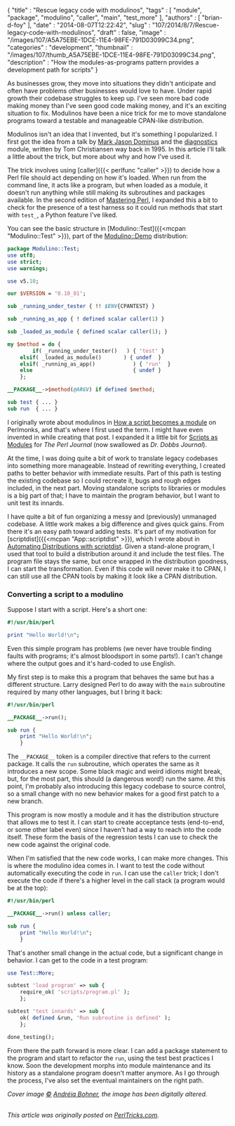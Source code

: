 {
   "title" : "Rescue legacy code with modulinos",
   "tags" : [
      "module",
      "package",
      "modulino",
      "caller",
      "main",
      "test_more"
   ],
   "authors" : [
      "brian-d-foy"
   ],
   "date" : "2014-08-07T12:22:42",
   "slug" : "107/2014/8/7/Rescue-legacy-code-with-modulinos",
   "draft" : false,
   "image" : "/images/107/A5A75EBE-1DCE-11E4-98FE-791D03099C34.png",
   "categories" : "development",
   "thumbnail" : "/images/107/thumb_A5A75EBE-1DCE-11E4-98FE-791D03099C34.png",
   "description" : "How the modules-as-programs pattern provides a development path for scripts"
}


As businesses grow, they move into situations they didn't anticipate and often have problems other businesses would love to have. Under rapid growth their codebase struggles to keep up. I've seen more bad code making money than I've seen good code making money, and it's an exciting situation to fix. Modulinos have been a nice trick for me to move standalone programs toward a testable and manageable CPAN-like distribution.

Modulinos isn't an idea that I invented, but it's something I popularized. I first got the idea from a talk by [Mark Jason Dominus](http://blog.plover.com) and the [diagnostics](https://github.com/Perl/perl5/blob/blead/lib/diagnostics.pm) module, written by Tom Christiansen way back in 1995. In this article I'll talk a little about the trick, but more about why and how I've used it.

The trick involves using [caller]({{< perlfunc "caller" >}}) to decide how a Perl file should act depending on how it's loaded. When run from the command line, it acts like a program, but when loaded as a module, it doesn't run anything while still making its subroutines and packages available. In the second edition of [Mastering Perl](http://www.masteringperl.org/), I expanded this a bit to check for the presence of a test harness so it could run methods that start with `test_`, a Python feature I've liked.

You can see the basic structure in [Modulino::Test]({{<mcpan "Modulino::Test" >}}), part of the [Modulino::Demo](https://metacpan.org/release/Modulino-Demo) distribution:

```perl
package Modulino::Test;
use utf8;
use strict;
use warnings;

use v5.10;

our $VERSION = '0.10_01';

sub _running_under_tester { !! $ENV{CPANTEST} }

sub _running_as_app { ! defined scalar caller(1) }

sub _loaded_as_module { defined scalar caller(1); }

my $method = do {
        if( _running_under_tester()   ) { 'test' }
    elsif( _loaded_as_module()       ) { undef  }
    elsif( _running_as_app()            ) { 'run'  }
    else                                { undef }
    };

__PACKAGE__->$method(@ARGV) if defined $method;

sub test { ... }
sub run  { ... }
```

I originally wrote about modulinos in [How a script becomes a module](http://www.perlmonks.org/index.pl?node_id=396759) on Perlmonks, and that's where I first used the term. I might have even invented in while creating that post. I expanded it a little bit for [Scripts as Modules](http://www.drdobbs.com/scripts-as-modules/184416165) for *The Perl Journal* (now swallowed as *Dr. Dobbs Journal*).

At the time, I was doing quite a bit of work to translate legacy codebases into something more manageable. Instead of rewriting everything, I created paths to better behavior with immediate results. Part of this path is testing the existing codebase so I could recreate it, bugs and rough edges included, in the next part. Moving standalone scripts to libraries or modules is a big part of that; I have to maintain the program behavior, but I want to unit test its innards.

I have quite a bit of fun organizing a messy and (previously) unmanaged codebase. A little work makes a big difference and gives quick gains. From there it's an easy path toward adding tests. It's part of my motivation for [scriptdist]({{<mcpan "App::scriptdist" >}}), which I wrote about in [Automating Distributions with scriptdist](http://www.drdobbs.com/web-development/automating-distributions-with-scriptdist/184416112). Given a stand-alone program, I used that tool to build a distribution around it and include the test files. The program file stays the same, but once wrapped in the distribution goodness, I can start the transformation. Even if this code will never make it to CPAN, I can still use all the CPAN tools by making it look like a CPAN distribution.

### Converting a script to a modulino

Suppose I start with a script. Here's a short one:

```perl
#!/usr/bin/perl

print "Hello World!\n";
```

Even this simple program has problems (we never have trouble finding faults with programs; it's almost bloodsport in some parts!). I can't change where the output goes and it's hard-coded to use English.

My first step is to make this a program that behaves the same but has a different structure. Larry designed Perl to do away with the `main` subroutine required by many other languages, but I bring it back:

```perl
#!/usr/bin/perl

__PACKAGE__->run();

sub run {
    print "Hello World!\n";
    }
```

The `__PACKAGE__` token is a compiler directive that refers to the current package. It calls the `run` subroutine, which operates the same as it introduces a new scope. Some black magic and weird idioms might break, but, for the most part, this should (a dangerous word!) run the same. At this point, I'm probably also introducing this legacy codebase to source control, so a small change with no new behavior makes for a good first patch to a new branch.

This program is now mostly a module and it has the distribution structure that allows me to test it. I can start to create acceptance tests (end-to-end, or some other label even) since I haven't had a way to reach into the code itself. These form the basis of the regression tests I can use to check the new code against the original code.

When I'm satisfied that the new code works, I can make more changes. This is where the modulino idea comes in. I want to test the code without automatically executing the code in `run`. I can use the `caller` trick; I don't execute the code if there's a higher level in the call stack (a program would be at the top):

```perl
#!/usr/bin/perl

__PACKAGE__->run() unless caller;

sub run {
    print "Hello World!\n";
    }
```

That's another small change in the actual code, but a significant change in behavior. I can get to the code in a test program:

```perl
use Test::More;

subtest 'load program' => sub {
    require_ok( 'scripts/program.pl' );
    };

subtest 'test innards' => sub {
    ok( defined &run, 'Run subroutine is defined' );
    };

done_testing();
```

From there the path forward is more clear. I can add a package statement to the program and start to refactor the `run`, using the test best practices I know. Soon the development morphs into module maintenance and its history as a standalone program doesn't matter anymore. As I go through the process, I've also set the eventual maintainers on the right path.

*Cover image [©](https://creativecommons.org/licenses/by/4.0/) [Andréia Bohner](https://www.flickr.com/photos/deia/321829326/in/photolist-ursDu-71wk9y-nYpsHQ-e3P2i9-e1TW4-32LHXt-e4bYT8-e4bYNV-e4hB2m-e4hB5Y-69pxDc-7YWXJX-cwAfvs-e1TUY-4zkBG7-dcyLpA-aj8HAk-ajbu5L-ajbuh7-94j7Df-94jsgo-d9QS9u-dcyJAE-dcyHcT-bavZfB-2nPfVE-52nPvi-RBuWd-4tpcsD-55P2hs-4WaC4T-7w6TC-9FUUPM-94jwv1-8ohTWP-94g9Ep-6ijaiB-94jpgQ-94jcQd-94gcw8-94jveU-94jy93-94g6v8-94j9nu-94jmud-dh1bAe-dcyJoM-dcyJNK-duC43R-dcyK6z), the image has been digitally altered.*

\
*This article was originally posted on [PerlTricks.com](http://perltricks.com).*
